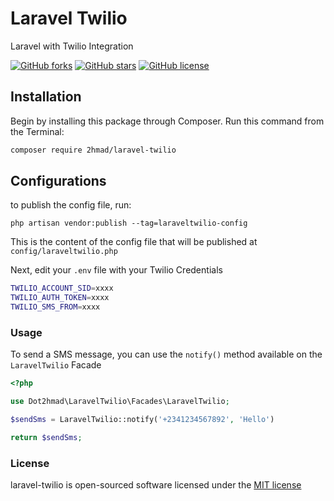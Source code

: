 # Laravel Twilio

Laravel with Twilio Integration

[![GitHub forks](https://img.shields.io/github/forks/2hmad/laravel-twilio)](https://github.com/2hmad/Laravel-Twilio/network)
[![GitHub stars](https://img.shields.io/github/stars/2hmad/Laravel-Twilio)](https://github.com/2hmad/Laravel-Twilio/stargazers)
[![GitHub license](https://img.shields.io/github/license/2hmad/Laravel-Twilio)](https://github.com/2hmad/Laravel-Twilio/blob/master/LICENSE.md)

## Installation

Begin by installing this package through Composer. Run this command from the Terminal:

```bash
composer require 2hmad/laravel-twilio
```

## Configurations

to publish the config file, run:

`php artisan vendor:publish --tag=laraveltwilio-config`

This is the content of the config file that will be published at `config/laraveltwilio.php`

Next, edit your `.env` file with your Twilio Credentials

```bash
TWILIO_ACCOUNT_SID=xxxx
TWILIO_AUTH_TOKEN=xxxx
TWILIO_SMS_FROM=xxxx
```

### Usage

To send a SMS message, you can use the `notify()` method available on the `LaravelTwilio` Facade

```php
<?php

use Dot2hmad\LaravelTwilio\Facades\LaravelTwilio;

$sendSms = LaravelTwilio::notify('+2341234567892', 'Hello')

return $sendSms;
```

### License

laravel-twilio is open-sourced software licensed under the [MIT license](http://opensource.org/licenses/MIT)
